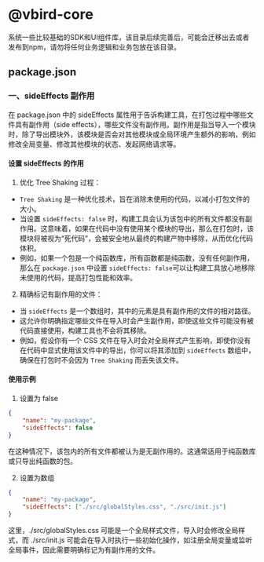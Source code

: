 # @vbird-core

系统一些比较基础的SDK和UI组件库，该目录后续完善后，可能会迁移出去或者发布到npm，请勿将任何业务逻辑和业务包放在该目录。

## package.json

### 一、sideEffects 副作用

在 package.json 中的 sideEffects 属性用于告诉构建工具，在打包过程中哪些文件具有副作用（side effects），哪些文件没有副作用。副作用是指当导入一个模块时，除了导出模块外，该模块是否会对其他模块或全局环境产生额外的影响，例如修改全局变量、修改其他模块的状态、发起网络请求等。

#### 设置 sideEffects 的作用

1. 优化 Tree Shaking 过程：

- `Tree Shaking` 是一种优化技术，旨在消除未使用的代码，以减小打包文件的大小。
- 当设置 `sideEffects: false` 时，构建工具会认为该包中的所有文件都没有副作用。这意味着，如果在代码中没有使用某个模块的导出，那么在打包时，该模块将被视为“死代码”，会被安全地从最终的构建产物中移除，从而优化代码体积。
- 例如，如果一个包是一个纯函数库，所有函数都是纯函数，没有任何副作用，那么在 `package.json` 中设置 `sideEffects: false`可以让构建工具放心地移除未使用的代码，提高打包性能和效率。

2. 精确标记有副作用的文件：

- 当 `sideEffects` 是一个数组时，其中的元素是具有副作用的文件的相对路径。
- 这允许你明确指定哪些文件在导入时会产生副作用，即使这些文件可能没有被代码直接使用，构建工具也不会将其移除。
- 例如，假设你有一个 CSS 文件在导入时会对全局样式产生影响，即使你没有在代码中显式使用该文件中的导出，你可以将其添加到 `sideEffects` 数组中，确保在打包时不会因为 `Tree Shaking` 而丢失该文件。

#### 使用示例

1.  设置为 false

```json
{
	"name": "my-package",
	"sideEffects": false
}
```

在这种情况下，该包内的所有文件都被认为是无副作用的。这通常适用于纯函数库或只导出纯函数的包。

2.  设置为数组

```json
{
	"name": "my-package",
	"sideEffects": ["./src/globalStyles.css", "./src/init.js"]
}
```

这里，./src/globalStyles.css 可能是一个全局样式文件，导入时会修改全局样式，而 ./src/init.js 可能会在导入时执行一些初始化操作，如注册全局变量或监听全局事件，因此需要明确标记为有副作用的文件。
